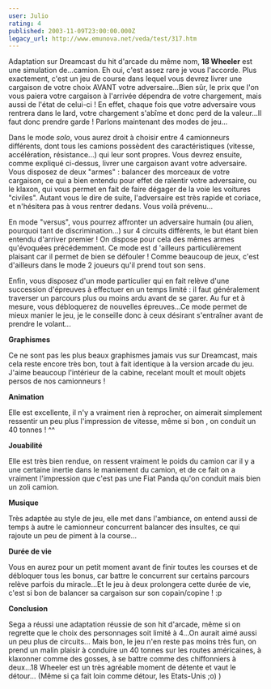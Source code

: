 ```yaml
---
user: Julio
rating: 4
published: 2003-11-09T23:00:00.000Z
legacy_url: http://www.emunova.net/veda/test/317.htm
---
```

Adaptation sur Dreamcast du hit d'arcade du même nom, **18 Wheeler** est une simulation de...camion. Eh oui, c'est assez rare je vous l'accorde. Plus exactement, c'est un jeu de course dans lequel vous devrez livrer une cargaison de votre choix AVANT votre adversaire...Bien sûr, le prix que l'on vous paiera votre cargaison à l'arrivée dépendra de votre chargement, mais aussi de l'état de celui-ci ! En effet, chaque fois que votre adversaire vous rentrera dans le lard, votre chargement s'abîme et donc perd de la valeur...Il faut donc prendre garde ! Parlons maintenant des modes de jeu...  

  

Dans le mode _solo_, vous aurez droit à choisir entre 4 camionneurs différents, dont tous les camions possèdent des caractéristiques (vitesse, accélération, résistance...) qui leur sont propres. Vous devrez ensuite, comme expliqué ci-dessus, livrer une cargaison avant votre adversaire. Vous disposez de deux "armes" : balancer des morceaux de votre cargaison, ce qui a bien entendu pour effet de ralentir votre adversaire, ou le klaxon, qui vous permet en fait de faire dégager de la voie les voitures "civiles". Autant vous le dire de suite, l'adversaire est très rapide et coriace, et n'hésitera pas à vous rentrer dedans. Vous voilà prévenu...  

  

En mode "versus", vous pourrez affronter un adversaire humain (ou alien, pourquoi tant de discrimination...) sur 4 circuits différents, le but étant bien entendu d'arriver premier ! On dispose pour cela des mêmes armes qu'évoquées précédemment. Ce mode est d 'ailleurs particulièrement plaisant car il permet de bien se défouler ! Comme beaucoup de jeux, c'est d'ailleurs dans le mode 2 joueurs qu'il prend tout son sens.  

  

Enfin, vous disposez d'un mode particulier qui en fait relève d'une succession d'épreuves à effectuer en un temps limité : il faut généralement traverser un parcours plus ou moins ardu avant de se garer. Au fur et à mesure, vous débloquerez de nouvelles épreuves...Ce mode permet de mieux manier le jeu, je le conseille donc à ceux désirant s'entraîner avant de prendre le volant...  

  

  

  

**Graphismes**  

  

Ce ne sont pas les plus beaux graphismes jamais vus sur Dreamcast, mais cela reste encore très bon, tout à fait identique à la version arcade du jeu. J'aime beaucoup l'intérieur de la cabine, recelant moult et moult objets persos de nos camionneurs !   

  

  

**Animation**  

  

Elle est excellente, il n'y a vraiment rien à reprocher, on aimerait simplement ressentir un peu plus l'impression de vitesse, même si bon , on conduit un 40 tonnes ! ^^  

  

  

**Jouabilité**  

  

Elle est très bien rendue, on ressent vraiment le poids du camion car il y a une certaine inertie dans le maniement du camion, et de ce fait on a vraiment l'impression que c'est pas une Fiat Panda qu'on conduit mais bien un zoli camion.  

  

  

**Musique**  

  

Très adaptée au style de jeu, elle met dans l'ambiance, on entend aussi de temps à autre le camionneur concurrent balancer des insultes, ce qui rajoute un peu de piment à la course...  

  

  

  

**Durée de vie**  

  

Vous en aurez pour un petit moment avant de finir toutes les courses et de débloquer tous les bonus, car battre le concurrent sur certains parcours relève parfois du miracle...Et le jeu à deux prolongera cette durée de vie, c'est si bon de balancer sa cargaison sur son copain/copine ! :p  

  

  

  

**Conclusion**  

  

Sega a réussi une adaptation réussie de son hit d'arcade, même si on regrette que le choix des personnages soit limité à 4...On aurait aimé aussi un peu plus de circuits... Mais bon, le jeu n'en reste pas moins très fun, on prend un malin plaisir à conduire un 40 tonnes sur les routes américaines, à klaxonner comme des gosses, à se battre comme des chiffonniers à deux...18 Wheeler est un très agréable moment de détente et vaut le détour... (Même si ça fait loin comme détour, les Etats-Unis ;o) )